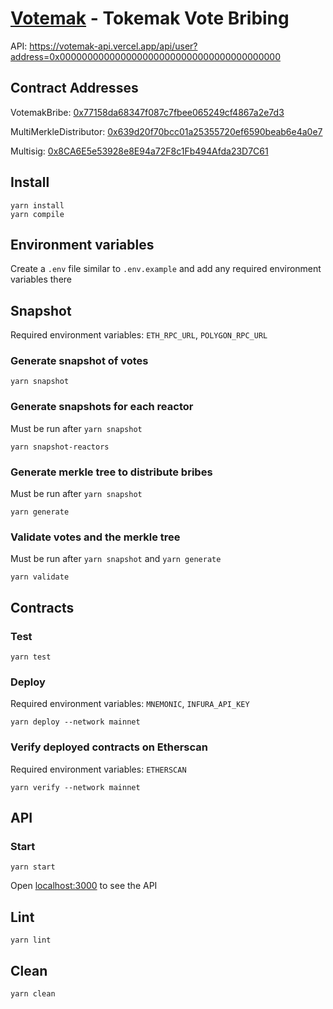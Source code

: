 # [Votemak](https://votemak.com/) - Tokemak Vote Bribing

API: https://votemak-api.vercel.app/api/user?address=0x0000000000000000000000000000000000000000

## Contract Addresses

VotemakBribe: [0x77158da68347f087c7fbee065249cf4867a2e7d3](https://etherscan.io/address/0x77158da68347f087c7fbee065249cf4867a2e7d3)

MultiMerkleDistributor: [0x639d20f70bcc01a25355720ef6590beab6e4a0e7](https://etherscan.io/address/0x639d20f70bcc01a25355720ef6590beab6e4a0e7)

Multisig: [0x8CA6E5e53928e8E94a72F8c1Fb494Afda23D7C61](https://etherscan.io/address/0x8CA6E5e53928e8E94a72F8c1Fb494Afda23D7C61)

## Install

```
yarn install
yarn compile
```

## Environment variables

Create a `.env` file similar to `.env.example` and add any required environment variables there

## Snapshot

Required environment variables: `ETH_RPC_URL`, `POLYGON_RPC_URL`

### Generate snapshot of votes

```
yarn snapshot
```

### Generate snapshots for each reactor

Must be run after `yarn snapshot`

```
yarn snapshot-reactors
```

### Generate merkle tree to distribute bribes

Must be run after `yarn snapshot`

```
yarn generate
```

### Validate votes and the merkle tree

Must be run after `yarn snapshot` and `yarn generate`

```
yarn validate
```

## Contracts

### Test

```
yarn test
```

### Deploy

Required environment variables: `MNEMONIC`, `INFURA_API_KEY`

```
yarn deploy --network mainnet
```

### Verify deployed contracts on Etherscan

Required environment variables: `ETHERSCAN`

```
yarn verify --network mainnet
```

## API

### Start

```
yarn start
```

Open [localhost:3000](http://localhost:3000/api/user?address=0x0000000000000000000000000000000000000000) to see the API

## Lint

```
yarn lint
```

## Clean

```
yarn clean
```
